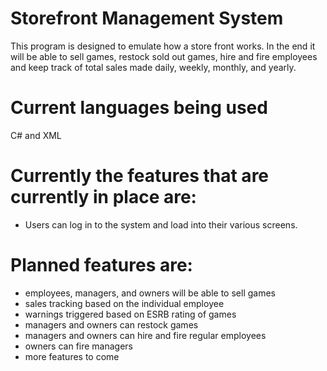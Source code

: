 # Storefront Management System
 
This program is designed to emulate how a store front works.  In the end it will be able to sell games, restock sold out games, hire and fire employees and keep track of total sales made daily, weekly, monthly,  and yearly.

# Current languages being used
C# and XML

# Currently the features that are currently in place are:
- Users can log in to the system and load into their various screens.

# Planned features are:
- employees, managers, and owners will be able to sell games
- sales tracking based on the individual employee
- warnings triggered based on ESRB rating of games
- managers and owners can restock games
- managers and owners can hire and fire regular employees
- owners can fire managers
- more features to come
